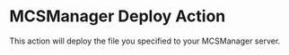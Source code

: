 # MCSManager Deploy Action

This action will deploy the file you specified to your MCSManager server.
